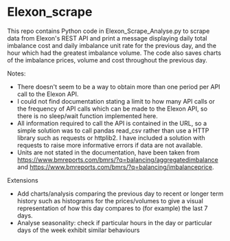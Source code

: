 # Elexon_scrape

This repo contains Python code in Elexon_Scrape_Analyse.py to scrape data from Elexon's REST API and print a message displaying daily total imbalance cost and daily imbalance unit rate for the previous day, and the hour which had the greatest imbalance volume. The code also saves charts of the imbalance prices, volume and cost throughout the previous day.


Notes: 
- There doesn't seem to be a way to obtain more than one period per API call to the Elexon API.
- I could not find documentation stating a limit to how many API calls or the frequency of API calls which can be made to the Elexon API, so there is no sleep/wait function implemented here.
- All information required to call the API is contained in the URL, so a simple solution was to call pandas read_csv rather than use a HTTP library such as requests or httplib2. I have included a solution with requests to raise more informative errors if data are not available.
- Units are not stated in the documentation, have been taken from https://www.bmreports.com/bmrs/?q=balancing/aggregatedimbalance and https://www.bmreports.com/bmrs/?q=balancing/imbalanceprice.

Extensions
- Add charts/analysis comparing the previous day to recent or longer term history such as histograms for the prices/volumes to give a visual representation of how this day compares to (for example) the last 7 days.
- Analyse seasonality: check if particular hours in the day or particular days of the week exhibit similar behaviours
